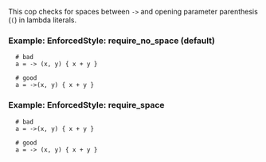 This cop checks for spaces between `->` and opening parameter
parenthesis (`(`) in lambda literals.

### Example: EnforcedStyle: require_no_space (default)
      # bad
      a = -> (x, y) { x + y }

      # good
      a = ->(x, y) { x + y }

### Example: EnforcedStyle: require_space
      # bad
      a = ->(x, y) { x + y }

      # good
      a = -> (x, y) { x + y }